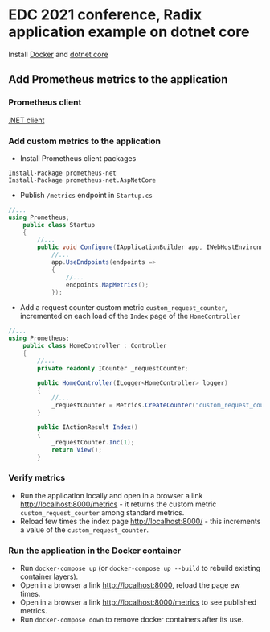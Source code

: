# EDC 2021 conference, Radix application example on dotnet core

Install [Docker](https://docs.docker.com/get-docker/) and [dotnet core](https://docs.microsoft.com/en-us/dotnet/core/install/)

## Add Prometheus metrics to the application  

### Prometheus client
[.NET client](https://github.com/prometheus-net/prometheus-net)

### Add custom metrics to the application
* Install Prometheus client packages
```
Install-Package prometheus-net
Install-Package prometheus-net.AspNetCore
```
* Publish `/metrics` endpoint in `Startup.cs`
```c#
//...
using Prometheus;
    public class Startup
    {
        //...
        public void Configure(IApplicationBuilder app, IWebHostEnvironment env)
            //...
            app.UseEndpoints(endpoints =>
            {
                //...
                endpoints.MapMetrics();
            });
```
* Add a request counter custom metric `custom_request_counter`, incremented on each load of the `Index` page of the `HomeController`
```c#
//...
using Prometheus;
    public class HomeController : Controller
    {
        //...
        private readonly ICounter _requestCounter;

        public HomeController(ILogger<HomeController> logger)
        {
            //...
            _requestCounter = Metrics.CreateCounter("custom_request_counter", "Custom request counter");
        }

        public IActionResult Index()
        {
            _requestCounter.Inc(1);
            return View();
        }
```

### Verify metrics
* Run the application locally and open in a browser a link [http://localhost:8000/metrics](http://localhost:8000/metrics) - it returns the custom metric `custom_request_counter` among standard metrics.
* Reload few times the index page [http://localhost:8000/](http://localhost:8000/) - this increments a value of the `custom_request_counter`.

### Run the application in the Docker container
* Run `docker-compose up` (or `docker-compose up --build` to rebuild existing container layers).
* Open in a browser a link [http://localhost:8000](http://localhost:8000/), reload the page ew times.
* Open in a browser a link [http://localhost:8000/metrics](http://localhost:8000/metrics) to see published metrics.
* Run `docker-compose down` to remove docker containers after its use.
